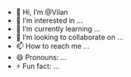 - 👋 Hi, I’m @Vilan
- 👀 I’m interested in ...
- 🌱 I’m currently learning ...
- 💞️ I’m looking to collaborate on ...
- 📫 How to reach me ...
- 😄 Pronouns: ...
- ⚡ Fun fact: ...

<!---
Erveryrdry/Erveryrdry is a ✨ special ✨ repository because its `README.md` (this file) appears on your GitHub profile.
You can click the Preview link to take a look at your changes.
--->
